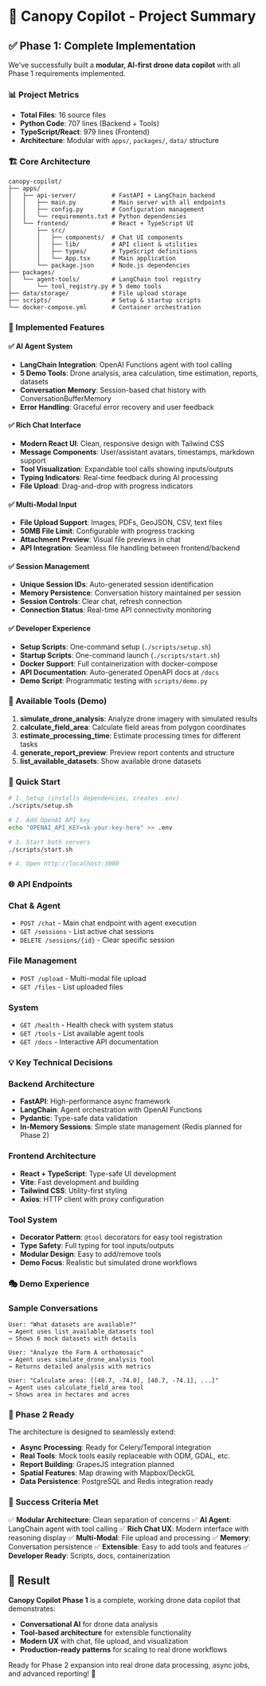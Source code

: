 # 🚁 Canopy Copilot - Project Summary

## ✅ Phase 1: Complete Implementation

We've successfully built a **modular, AI-first drone data copilot** with all Phase 1 requirements implemented.

### 📊 Project Metrics

- **Total Files**: 16 source files
- **Python Code**: 707 lines (Backend + Tools)
- **TypeScript/React**: 979 lines (Frontend)
- **Architecture**: Modular with `apps/`, `packages/`, `data/` structure

### 🏗️ Core Architecture

```text
canopy-copilot/
├── apps/
│   ├── api-server/          # FastAPI + LangChain backend
│   │   ├── main.py          # Main server with all endpoints
│   │   ├── config.py        # Configuration management
│   │   └── requirements.txt # Python dependencies
│   └── frontend/            # React + TypeScript UI
│       ├── src/
│       │   ├── components/  # Chat UI components
│       │   ├── lib/         # API client & utilities
│       │   ├── types/       # TypeScript definitions
│       │   └── App.tsx      # Main application
│       └── package.json     # Node.js dependencies
├── packages/
│   └── agent-tools/         # LangChain tool registry
│       └── tool_registry.py # 5 demo tools
├── data/storage/            # File upload storage
├── scripts/                 # Setup & startup scripts
└── docker-compose.yml       # Container orchestration
```

### 🎯 Implemented Features

#### ✅ **AI Agent System**

- **LangChain Integration**: OpenAI Functions agent with tool calling
- **5 Demo Tools**: Drone analysis, area calculation, time estimation, reports, datasets
- **Conversation Memory**: Session-based chat history with ConversationBufferMemory
- **Error Handling**: Graceful error recovery and user feedback

#### ✅ **Rich Chat Interface**

- **Modern React UI**: Clean, responsive design with Tailwind CSS
- **Message Components**: User/assistant avatars, timestamps, markdown support
- **Tool Visualization**: Expandable tool calls showing inputs/outputs
- **Typing Indicators**: Real-time feedback during AI processing
- **File Upload**: Drag-and-drop with progress indicators

#### ✅ **Multi-Modal Input**

- **File Upload Support**: Images, PDFs, GeoJSON, CSV, text files
- **50MB File Limit**: Configurable with progress tracking
- **Attachment Preview**: Visual file previews in chat
- **API Integration**: Seamless file handling between frontend/backend

#### ✅ **Session Management**

- **Unique Session IDs**: Auto-generated session identification
- **Memory Persistence**: Conversation history maintained per session
- **Session Controls**: Clear chat, refresh connection
- **Connection Status**: Real-time API connectivity monitoring

#### ✅ **Developer Experience**

- **Setup Scripts**: One-command setup (`./scripts/setup.sh`)
- **Startup Scripts**: One-command launch (`./scripts/start.sh`)
- **Docker Support**: Full containerization with docker-compose
- **API Documentation**: Auto-generated OpenAPI docs at `/docs`
- **Demo Script**: Programmatic testing with `scripts/demo.py`

### 🔧 Available Tools (Demo)

1. **simulate_drone_analysis**: Analyze drone imagery with simulated results
2. **calculate_field_area**: Calculate field areas from polygon coordinates
3. **estimate_processing_time**: Estimate processing times for different tasks
4. **generate_report_preview**: Preview report contents and structure
5. **list_available_datasets**: Show available drone datasets

### 🚀 Quick Start

```bash
# 1. Setup (installs dependencies, creates .env)
./scripts/setup.sh

# 2. Add OpenAI API key
echo "OPENAI_API_KEY=sk-your-key-here" >> .env

# 3. Start both servers
./scripts/start.sh

# 4. Open http://localhost:3000
```

### 🌐 API Endpoints

### Chat & Agent

- `POST /chat` - Main chat endpoint with agent execution
- `GET /sessions` - List active chat sessions
- `DELETE /sessions/{id}` - Clear specific session

### File Management

- `POST /upload` - Multi-modal file upload
- `GET /files` - List uploaded files

### System

- `GET /health` - Health check with system status
- `GET /tools` - List available agent tools
- `GET /docs` - Interactive API documentation

### 💡 Key Technical Decisions

### Backend Architecture

- **FastAPI**: High-performance async framework
- **LangChain**: Agent orchestration with OpenAI Functions
- **Pydantic**: Type-safe data validation
- **In-Memory Sessions**: Simple state management (Redis planned for Phase 2)

### Frontend Architecture

- **React + TypeScript**: Type-safe UI development
- **Vite**: Fast development and building
- **Tailwind CSS**: Utility-first styling
- **Axios**: HTTP client with proxy configuration

### Tool System

- **Decorator Pattern**: `@tool` decorators for easy tool registration
- **Type Safety**: Full typing for tool inputs/outputs
- **Modular Design**: Easy to add/remove tools
- **Demo Focus**: Realistic but simulated drone workflows

### 🎭 Demo Experience

### Sample Conversations

```text
User: "What datasets are available?"
→ Agent uses list_available_datasets tool
→ Shows 6 mock datasets with details

User: "Analyze the Farm A orthomosaic"
→ Agent uses simulate_drone_analysis tool
→ Returns detailed analysis with metrics

User: "Calculate area: [[40.7, -74.0], [40.7, -74.1], ...]"
→ Agent uses calculate_field_area tool
→ Shows area in hectares and acres
```

### 🔮 Phase 2 Ready

The architecture is designed to seamlessly extend:

- **Async Processing**: Ready for Celery/Temporal integration
- **Real Tools**: Mock tools easily replaceable with ODM, GDAL, etc.
- **Report Building**: GrapesJS integration planned
- **Spatial Features**: Map drawing with Mapbox/DeckGL
- **Data Persistence**: PostgreSQL and Redis integration ready

### 🎯 Success Criteria Met

✅ **Modular Architecture**: Clean separation of concerns
✅ **AI Agent**: LangChain agent with tool calling
✅ **Rich Chat UX**: Modern interface with reasoning display
✅ **Multi-Modal**: File upload and processing
✅ **Memory**: Conversation persistence
✅ **Extensible**: Easy to add tools and features
✅ **Developer Ready**: Scripts, docs, containerization

## 🏁 Result

**Canopy Copilot Phase 1** is a complete, working drone data copilot that demonstrates:

- **Conversational AI** for drone data analysis
- **Tool-based architecture** for extensible functionality
- **Modern UX** with chat, file upload, and visualization
- **Production-ready patterns** for scaling to real drone workflows

Ready for Phase 2 expansion into real drone data processing, async jobs, and advanced reporting! 🚀
